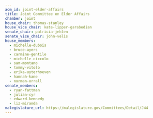 ```yaml
---
aom_id: joint-elder-affairs
title: Joint Committee on Elder Affairs
chamber: joint
house_chair: thomas-stanley
house_vice_chair: kate-lipper-garabedian
senate_chair: patricia-jehlen
senate_vice_chair: john-velis
house_members:
  - michelle-dubois
  - bruce-ayers
  - carmine-gentile
  - michelle-ciccolo
  - sam-montano
  - tommy-vitolo
  - erika-uyterhoeven
  - hannah-kane
  - norman-orrall
senate_members:
  - ryan-fattman
  - julian-cyr
  - edward-kennedy
  - liz-miranda
malegislature_url: https://malegislature.gov/Committees/Detail/J44
---
```

